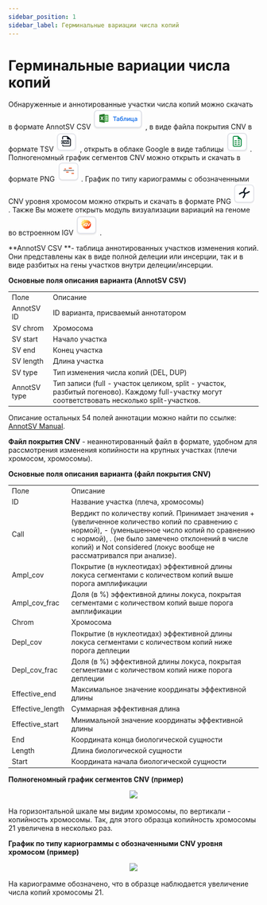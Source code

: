 ```yaml
---
sidebar_position: 1
sidebar_label: Герминальные вариации числа копий
---
```


# Герминальные вариации числа копий

Обнаруженные и аннотированные участки числа копий можно скачать в формате AnnotSV CSV ![Table file](/img/rus/22-table-file.png) , 
в виде файла покрытия CNV в формате TSV ![CNV coverage file](/img/rus/23-cnv-coverage-file.png) , 
открыть в облаке Google в виде таблицы ![Google Cloud file](/img/rus/24-google-cloud-icon.png) .
Полногеномный график сегментов CNV можно открыть и скачать в формате PNG ![Plot file](/img/rus/25-plot_file.png) .
График по типу кариограммы с обозначенными CNV уровня хромосом можно открыть и скачать в формате PNG ![Karyotype file](/img/rus/26_karyotype_file.png) .
Также Вы можете открыть модуль визуализации вариаций на геноме 
во встроенном IGV ![IGV](/img/rus/27_igv.png) .

**AnnotSV CSV **- таблица аннотированных участков изменения копий. Они представлены как в виде полной делеции или инсерции, 
так и в виде разбитых на гены участков внутри делеции/инсерции.

**Основные поля описания варианта (AnnotSV CSV)**

<table>
  <tr>
   <td>Поле
   </td>
   <td>Описание
   </td>
  </tr>
  <tr>
   <td>AnnotSV ID
   </td>
   <td>ID варианта, присваемый аннотатором
   </td>
  </tr>
  <tr>
   <td>SV chrom
   </td>
   <td>Хромосома
   </td>
  </tr>
  <tr>
   <td>SV start
   </td>
   <td>Начало участка
   </td>
  </tr>
  <tr>
   <td>SV end
   </td>
   <td>Конец участка
   </td>
  </tr>
  <tr>
   <td>SV length
   </td>
   <td>Длина участка
   </td>
  </tr>
  <tr>
   <td>SV type
   </td>
   <td>Тип изменения числа копий (DEL, DUP)
   </td>
  </tr>
  <tr>
   <td>AnnotSV type
   </td>
   <td>Тип записи (full - участок целиком, split - участок, разбитый погеново). Каждому full-участку могут соответствовать несколько split-участков.
   </td>
  </tr>
</table>

Описание остальных 54 полей аннотации можно найти по ссылке: [AnnotSV Manual](https://lbgi.fr/AnnotSV/Documentation/README.AnnotSV_latest.pdf).


**Файл покрытия CNV** - неаннотированный файл в формате, удобном для рассмотрения изменения копийности на крупных участках (плечи хромосом, хромосомы).

**Основные поля описания варианта (файл покрытия CNV)**

<table>
  <tr>
   <td>Поле
   </td>
   <td>Описание
   </td>
  </tr>
  <tr>
   <td>ID
   </td>
   <td>Название участка (плеча, хромосомы)
   </td>
  </tr>
  <tr>
   <td>Call
   </td>
   <td>Вердикт по количеству копий. Принимает значения + (увеличенное количество копий по сравнению с нормой), - (уменьшенное число копий по сравнению с нормой), . (не было замечено отклонений в числе копий) и Not considered (локус вообще не рассматривался при анализе).
   </td>
  </tr>
  <tr>
   <td>Ampl_cov
   </td>
   <td>Покрытие (в нуклеотидах) эффективной длины локуса сегментами с количеством копий выше порога амплификации
   </td>
  </tr>
  <tr>
   <td>Ampl_cov_frac
   </td>
   <td>Доля (в %) эффективной длины локуса, покрытая сегментами с количеством копий выше порога амплификации
   </td>
  </tr>
  <tr>
   <td>Chrom
   </td>
   <td>Хромосома
   </td>
  </tr>
  <tr>
   <td>Depl_cov
   </td>
   <td>Покрытие (в нуклеотидах) эффективной длины локуса сегментами с количеством копий ниже порога деплеции
   </td>
  </tr>
  <tr>
   <td>Depl_cov_frac
   </td>
   <td>Доля (в %) эффективной длины локуса, покрытая сегментами с количеством копий ниже порога деплеции
   </td>
  </tr>
  <tr>
   <td>Effective_end
   </td>
   <td>Максимальное значение координаты эффективной длины
   </td>
  </tr>
  <tr>
   <td>Effective_length
   </td>
   <td>Суммарная эффективная длина
   </td>
  </tr>
  <tr>
   <td>Effective_start
   </td>
   <td>Минимальной значение координаты эффективной длины
   </td>
  </tr>
  <tr>
   <td>End
   </td>
   <td>Координата конца биологической сущности        
   </td>
  </tr>
  <tr>
   <td>Length
   </td>
   <td>Длина биологической сущности
   </td>
  </tr>
  <tr>
   <td>Start
   </td>
   <td>Координата начала биологической сущности
   </td>
  </tr>
</table>


**Полногеномный график сегментов CNV (пример)**

<p align="center">
<img src={require('/img/rus/28-genome-wide-plot.png').default} width="800"/>
</p>

На горизонтальной шкале мы видим хромосомы, по вертикали - копийность хромосомы. Так, для этого образца копийность хромосомы 21 увеличена в несколько раз.

**График по типу кариограммы с обозначенными CNV уровня хромосом (пример)**

<p align="center">
<img src={require('/img/rus/29-karyotype-plot-example.png').default} width="500"/>
</p>

На кариограмме обозначено, что в образце наблюдается увеличение числа копий хромосомы 21.
